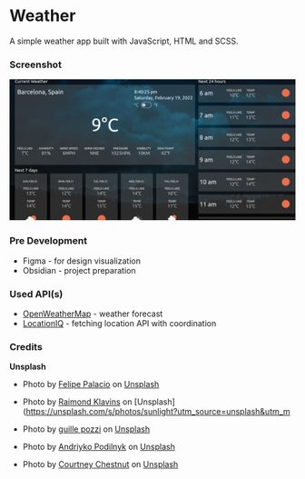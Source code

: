 # Weather 
A simple weather app built with JavaScript, HTML and SCSS.

### Screenshot
![weather-app__ss.png](./src/images/weather-app__ss.png)

### Pre Development
- Figma - for design visualization
- Obsidian - project preparation

### Used API(s)
- [OpenWeatherMap](https://openweathermap.org/) - weather forecast
- [LocationIQ](https://locationiq.com/) - fetching location API with coordination

### Credits

**Unsplash**

- Photo by [Felipe Palacio](https://unsplash.com/@swifteagle?utm_source=unsplash&utm_medium=referral&utm_content=creditCopyText) on [Unsplash](https://unsplash.com/collections/1445644/weather?utm_source=unsplash&utm_medium=referral&utm_content=creditCopyText)

- Photo by [Raimond Klavins](https://unsplash.com/@raimondklavins?utm_source=unsplash&utm_medium=referral&utm_content=creditCopyText) on [Unsplash](https://unsplash.com/s/photos/sunlight?utm_source=unsplash&utm_m

- Photo by [guille pozzi](https://unsplash.com/@guillepozzi?utm_source=unsplash&utm_medium=referral&utm_content=creditCopyText) on [Unsplash](https://unsplash.com/s/photos/snow-night?utm_source=unsplash&utm_medium=referral&utm_content=creditCopyText)

- Photo by [Andriyko Podilnyk](https://unsplash.com/@yirage?utm_source=unsplash&utm_medium=referral&utm_content=creditCopyText) on [Unsplash](https://unsplash.com/s/photos/cloudy-night?utm_source=unsplash&utm_medium=referral&utm_content=creditCopyText)

- Photo by [Courtney Chestnut](https://unsplash.com/@court_nut?utm_source=unsplash&utm_medium=referral&utm_content=creditCopyText) on [Unsplash](https://unsplash.com/s/photos/heavy-snow?utm_source=unsplash&utm_medium=referral&utm_content=creditCopyText)
